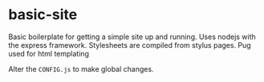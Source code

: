 # basic-site

Basic boilerplate for getting a simple site up and running. Uses nodejs with the express framework. Stylesheets are compiled from stylus pages. Pug used for html templating

Alter the `CONFIG.js` to make global changes.

